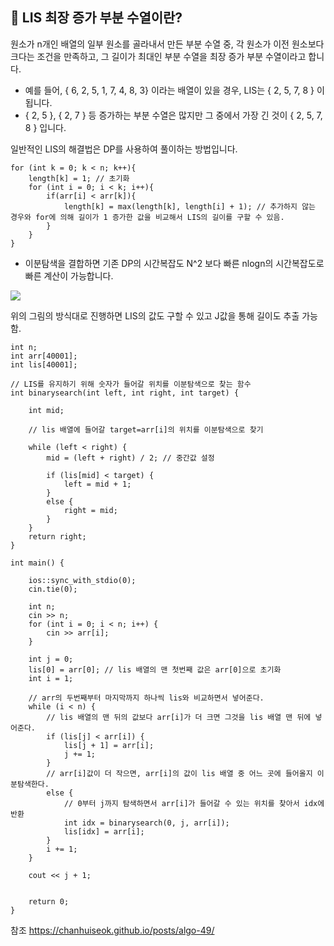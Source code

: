 ## 📖 LIS 최장 증가 부분 수열이란?
원소가 n개인 배열의 일부 원소를 골라내서 만든 부분 수열 중, 각 원소가 이전 원소보다 크다는 조건을 만족하고, 그 길이가 최대인 부분 수열을 최장 증가 부분 수열이라고 합니다.

- 예를 들어, { 6, 2, 5, 1, 7, 4, 8, 3} 이라는 배열이 있을 경우, LIS는 { 2, 5, 7, 8 } 이 됩니다.
- { 2, 5 }, { 2, 7 } 등 증가하는 부분 수열은 많지만 그 중에서 가장 긴 것이 { 2, 5, 7, 8 } 입니다.

일반적인 LIS의 해결법은 DP를 사용하여 풀이하는 방법입니다.
```
for (int k = 0; k < n; k++){
	length[k] = 1; // 초기화 
    for (int i = 0; i < k; i++){
        if(arr[i] < arr[k]){
            length[k] = max(length[k], length[i] + 1); // 추가하지 않는 경우와 for에 의해 길이가 1 증가한 값을 비교해서 LIS의 길이를 구할 수 있음.
        }
    }
}
```
- 이분탐색을 결합하면 기존 DP의 시간복잡도 N^2 보다 빠른 nlogn의 시간복잡도로 빠른 계산이 가능합니다.
<img src="https://i.imgur.com/tPAmqre.png">

위의 그림의 방식대로 진행하면 LIS의 값도 구할 수 있고 J값을 통해 길이도 추출 가능함.

```
int n;
int arr[40001];
int lis[40001];

// LIS를 유지하기 위해 숫자가 들어갈 위치를 이분탐색으로 찾는 함수
int binarysearch(int left, int right, int target) {

	int mid;

    // lis 배열에 들어갈 target=arr[i]의 위치를 이분탐색으로 찾기

	while (left < right) {
		mid = (left + right) / 2; // 중간값 설정

		if (lis[mid] < target) {
			left = mid + 1;
		}
		else {
			right = mid;
		}
	}
	return right;
}

int main() {

	ios::sync_with_stdio(0);
	cin.tie(0);

	int n;
	cin >> n;
	for (int i = 0; i < n; i++) {
		cin >> arr[i];
	}

	int j = 0;
	lis[0] = arr[0]; // lis 배열의 맨 첫번째 값은 arr[0]으로 초기화
	int i = 1;

	// arr의 두번째부터 마지막까지 하나씩 lis와 비교하면서 넣어준다.
	while (i < n) {
		// lis 배열의 맨 뒤의 값보다 arr[i]가 더 크면 그것을 lis 배열 맨 뒤에 넣어준다.
		if (lis[j] < arr[i]) {
			lis[j + 1] = arr[i];
			j += 1;
		}
		// arr[i]값이 더 작으면, arr[i]의 값이 lis 배열 중 어느 곳에 들어올지 이분탐색한다.
		else {
            // 0부터 j까지 탐색하면서 arr[i]가 들어갈 수 있는 위치를 찾아서 idx에 반환
			int idx = binarysearch(0, j, arr[i]);
			lis[idx] = arr[i];
		}
		i += 1;
	}

	cout << j + 1;


	return 0;
}
```


참조
https://chanhuiseok.github.io/posts/algo-49/ 
